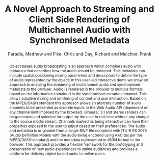 --- 
title: "A Novel Approach to Streaming and Client Side Rendering of Multichannel Audio with Synchronised Metadata" 
abstract: "Object based audio broadcasting is an approach which combines audio with metadata that describes how the audio should be rendered. This metadata can include spatial positioning mixing parameters and descriptors to define the type of audio represented by the object. In this user-led interactive demo we show an approach to enabling the streaming of multichannel audio and synchronised metadata to the browser. Audio is rendered in the browser to multiple formats based on the information contained in the synchronised metadata channel. This allows adaptive mixing and rendering of content and user interaction. Based on the MPEG/DASH standard this approach allows an arbitrary number of audio channels to be presented as discrete inputs to the Web Audio API (dependent on any channel limit imposed by the browser). Binaural, 5.1 and stereo renders can be generated and selected for output by the user in real time without any change to the source media stream. Channels marked as being interactive can have their properties exposed to the user to adjust based on their preferences. The audio and metadata is originated from a single BWF file compliant with ITU-R BS 2076 (Audio Definition Model) with the audio being encoded using AAC (as per the MPEG/DASH standard) and the metadata represented in JSON format to the browser. This approach provides a flexible framework for the prototyping and presentation of new audio experiences to online audiences and provides a platform for delivery object based audio to online users." 
address: "Atlanta, Georgia" 
author: "Paradis, Matthew and Pike, Chris and Day, Richard and Melchior, Frank"
webAuthor: "Christian Baumann, Johanna Friederike, Jan-Torsten Milde" 
booktitle: "Proceedings of the International Web Audio Conference" 
editor: "Freeman, Jason and Lerch, Alexander and Paradis, Matthew" 
month: "Proceedings of the International Web Audio Conference"
pages: "1-1" 
publisher: "Georgia Tech" 
series: "WAC '18"
track: "Talk"  
year: "2016" 
id: "2016_EA_54" 
tags: year2016
media: https://smartech.gatech.edu/bitstream/handle/1853/54661/ANovelApproach_videostream.html?sequence=8&isAllowed=y 
pdflink: /_data/papers/pdf/2016/2016_54.pdf
ISSN: 2663-5844
---